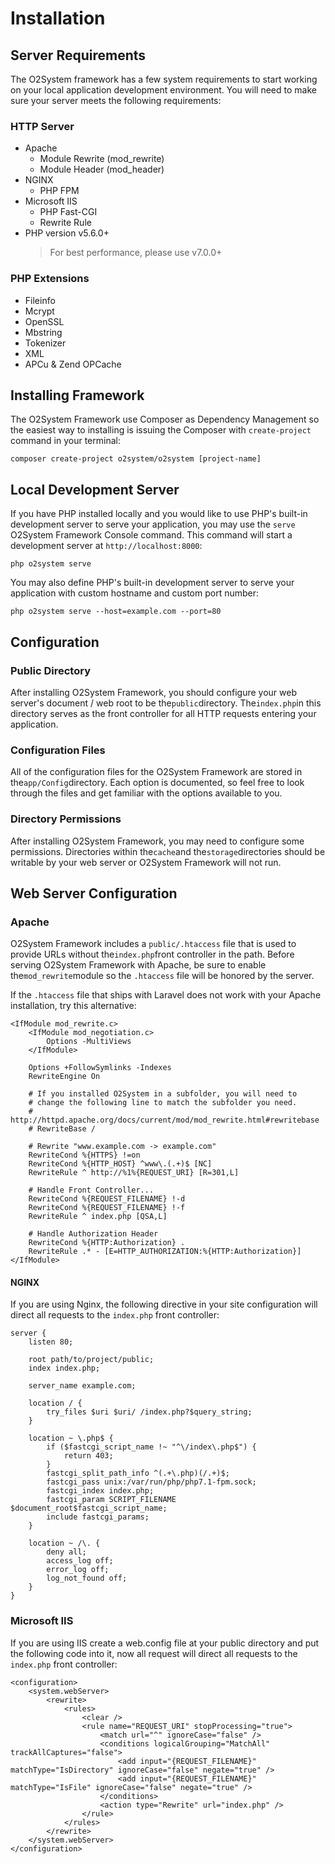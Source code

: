 # Installation

## Server Requirements

The O2System framework has a few system requirements to start working on your local application development environment. You will need to make sure your server meets the following requirements:

### HTTP Server

* Apache
  * Module Rewrite \(mod\_rewrite\)
  * Module Header \(mod\_header\)
* NGINX
  * PHP FPM
* Microsoft IIS
  * PHP Fast-CGI
  * Rewrite Rule
* PHP version 
  v5.6.0+ 
  > For best performance, please use v7.0.0+

### PHP Extensions

* Fileinfo
* Mcrypt
* OpenSSL
* Mbstring
* Tokenizer
* XML
* APCu & Zend OPCache

## Installing Framework

The O2System Framework use Composer as Dependency Management so the easiest way to installing is issuing the Composer with `create-project` command in your terminal:

```
composer create-project o2system/o2system [project-name]
```

## Local Development Server

If you have PHP installed locally and you would like to use PHP's built-in development server to serve your application, you may use the `serve` O2System Framework Console command. This command will start a development server at `http://localhost:8000`:

```
php o2system serve
```

You may also define PHP's built-in development server to serve your application with custom hostname and custom port number:

```
php o2system serve --host=example.com --port=80
```

## Configuration

### Public Directory

After installing O2System Framework, you should configure your web server's document / web root to be the`public`directory. The`index.php`in this directory serves as the front controller for all HTTP requests entering your application.

### Configuration Files

All of the configuration files for the O2System Framework are stored in the`app/Config`directory. Each option is documented, so feel free to look through the files and get familiar with the options available to you.

### Directory Permissions

After installing O2System Framework, you may need to configure some permissions. Directories within the`cache`and the`storage`directories should be writable by your web server or O2System Framework will not run.

## Web Server Configuration

### Apache

O2System Framework includes a `public/.htaccess` file that is used to provide URLs without the`index.php`front controller in the path. Before serving O2System Framework with Apache, be sure to enable the`mod_rewrite`module so the `.htaccess` file will be honored by the server.

If the `.htaccess` file that ships with Laravel does not work with your Apache installation, try this alternative:

```
<IfModule mod_rewrite.c>
    <IfModule mod_negotiation.c>
        Options -MultiViews
    </IfModule>

    Options +FollowSymlinks -Indexes
    RewriteEngine On

    # If you installed O2System in a subfolder, you will need to
    # change the following line to match the subfolder you need.
    # http://httpd.apache.org/docs/current/mod/mod_rewrite.html#rewritebase
    # RewriteBase /

    # Rewrite "www.example.com -> example.com"
    RewriteCond %{HTTPS} !=on
    RewriteCond %{HTTP_HOST} ^www\.(.+)$ [NC]
    RewriteRule ^ http://%1%{REQUEST_URI} [R=301,L]

    # Handle Front Controller...
    RewriteCond %{REQUEST_FILENAME} !-d
    RewriteCond %{REQUEST_FILENAME} !-f
    RewriteRule ^ index.php [QSA,L]

    # Handle Authorization Header
    RewriteCond %{HTTP:Authorization} .
    RewriteRule .* - [E=HTTP_AUTHORIZATION:%{HTTP:Authorization}]
</IfModule>
```

#### NGINX

If you are using Nginx, the following directive in your site configuration will direct all requests to the `index.php` front controller:

```
server {
	listen 80;

	root path/to/project/public;
	index index.php;

	server_name example.com;

	location / {
		try_files $uri $uri/ /index.php?$query_string;
	}

	location ~ \.php$ {
		if ($fastcgi_script_name !~ "^\/index\.php$") {
			return 403;
		}
		fastcgi_split_path_info ^(.+\.php)(/.+)$;
		fastcgi_pass unix:/var/run/php/php7.1-fpm.sock;
		fastcgi_index index.php;
		fastcgi_param SCRIPT_FILENAME $document_root$fastcgi_script_name;
		include fastcgi_params;
	}

	location ~ /\. {
		deny all;
		access_log off;
		error_log off;
		log_not_found off;
	}
}
```

### Microsoft IIS

If you are using IIS create a web.config file at your public directory and put the following code into it, now all request will direct all requests to the `index.php` front controller:

```
<configuration>
    <system.webServer>
        <rewrite>
            <rules>
                <clear />
                <rule name="REQUEST_URI" stopProcessing="true">
                    <match url="^" ignoreCase="false" />
                    <conditions logicalGrouping="MatchAll" trackAllCaptures="false">
                        <add input="{REQUEST_FILENAME}" matchType="IsDirectory" ignoreCase="false" negate="true" />
                        <add input="{REQUEST_FILENAME}" matchType="IsFile" ignoreCase="false" negate="true" />
                    </conditions>
                    <action type="Rewrite" url="index.php" />
                </rule>
            </rules>
        </rewrite>
    </system.webServer>
</configuration>
```

  


